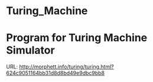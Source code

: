 # Turing_Machine
# Program for Turing Machine Simulator
URL: http://morphett.info/turing/turing.html?624c9051164bb31d8d8bd49e9dbc9bb8
